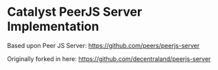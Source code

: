 # Catalyst PeerJS Server Implementation

Based upon Peer JS Server: https://github.com/peers/peerjs-server

Originally forked in here: https://github.com/decentraland/peerjs-server
